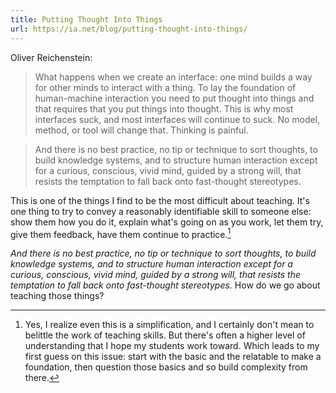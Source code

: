 ```yaml
---
title: Putting Thought Into Things
url: https://ia.net/blog/putting-thought-into-things/
---
```


Oliver Reichenstein:

> What happens when we create an interface: one mind builds a way for other minds to interact with a thing. To lay the foundation of human-machine interaction you need to put thought into things and that requires that you put things into thought. This is why most interfaces suck, and most interfaces will continue to suck. No model, method, or tool will change that. Thinking is painful.

> And there is no best practice, no tip or technique to sort thoughts, to build knowledge systems, and to structure human interaction except for a curious, conscious, vivid mind, guided by a strong will, that resists the temptation to fall back onto fast-thought stereotypes.

This is one of the things I find to be the most difficult about teaching. It's one thing to try to convey a reasonably identifiable skill to someone else: show them how you do it, explain what's going on as you work, let them try, give them feedback, have them continue to practice.[^rote]

*And there is no best practice, no tip or technique to sort thoughts, to build knowledge systems, and to structure human interaction except for a curious, conscious, vivid mind, guided by a strong will, that resists the temptation to fall back onto fast-thought stereotypes.* How do we go about teaching those things?

[^rote]: Yes, I realize even this is a simplification, and I certainly don't mean to belittle the work of teaching skills. But there's often a higher level of understanding that I hope my students work toward. Which leads to my first guess on this issue: start with the basic and the relatable to make a foundation, then question those basics and so build complexity from there.